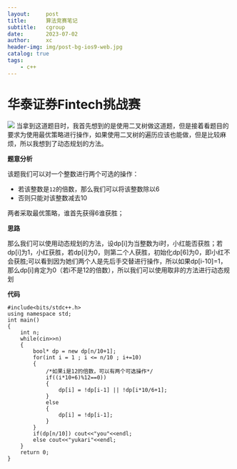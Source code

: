 ```yaml
---
layout:     post
title:      算法竞赛笔记
subtitle:   cgroup
date:       2023-07-02
author:     xc
header-img: img/post-bg-ios9-web.jpg
catalog: true
tags:
    - c++
---
```

# 华泰证券Fintech挑战赛
![](https://github.com/xiongcan941/xiongcan941.github.io/blob/master/img/timu1.jpg)
当拿到这道题目时，我首先想到的是使用二叉树做这道题，但是接着看题目的要求为使用最优策略进行操作，如果使用二叉树的遍历应该也能做，但是比较麻烦，所以我想到了动态规划的方法。

**题意分析**

该题我们可以对一个整数进行两个可选的操作：

 - 若该整数是`12`的倍数，那么我们可以将该整数除以6
 - 否则只能对该整数减去10

两者采取最优策略，谁首先获得6谁获胜；

**思路**

那么我们可以使用动态规划的方法，设dp[i]为当整数为i时，小红能否获胜；若dp[i]为1，小红获胜，若dp[i]为0，则第二个人获胜，初始化dp[6]为0，即小红不会获胜;可以看到因为她们两个人是先后手交替进行操作，所以如果dp[i-10]=1，那么dp[i]肯定为0（若i不是12的倍数），所以我们可以使用取非的方法进行动态规划

**代码**

```
#include<bits/stdc++.h>
using namespace std;
int main()
{
	int n;
	while(cin>>n)
	{
		bool* dp = new dp[n/10+1];
		for(int i = 1 ; i <= n/10 ; i+=10)
		{
			/*如果i是12的倍数，可以有两个可选操作*/
			if((i*10+6)%12==0))
			{
				dp[i] = !dp[i-1] || !dp[i*10/6+1];
			}
			else
			{
				dp[i] = !dp[i-1];
			}
		}
		if(dp[n/10]) cout<<"you"<<endl;
		else cout<<"yukari"<<endl;
	}
	return 0;
}
``` 